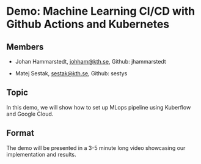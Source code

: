 # Demo:  Machine Learning CI/CD with Github Actions and Kubernetes


## Members
* Johan Hammarstedt, johham@kth.se, Github: jhammarstedt

* Matej Sestak, sestak@kth.se, Github: sestys

## Topic
In this demo, we will show how to set up MLops pipeline using Kuberflow and Google Cloud.


## Format
The demo will be presented in a 3-5 minute long video showcasing our implementation and results.
